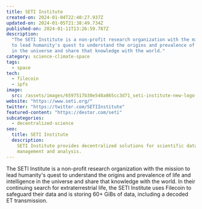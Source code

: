 ```yaml
---
title: SETI Institute
created-on: 2024-01-04T22:40:27.937Z
updated-on: 2024-01-05T21:38:49.734Z
published-on: 2024-01-11T13:26:59.787Z
description:
  "The SETI Institute is a non-profit research organization with the mission
  to lead humanity's quest to understand the origins and prevalence of life and intelligence
  in the universe and share that knowledge with the world."
category: science-climate-space
tags:
  - space
tech:
  - filecoin
  - ipfs
image:
  src: /assets/images/6597517b30e548a865cc3d71_seti-institute-new-logo-design.png
website: "https://www.seti.org/"
twitter: "https://twitter.com/SETIInstitute"
featured-content: "https://destor.com/seti"
subcategories:
  - decentralized-science
seo:
  title: SETI Institute
  description:
    SETI Institute provides decentralized solutions for scientific data
    management and analysis.
---
```


The SETI Institute is a non-profit research organization with the mission to lead humanity's quest to understand the origins and prevalence of life and intelligence in the universe and share that knowledge with the world. In their continuing search for extraterrestrial life, the SETI Institute uses Filecoin to safeguard their data and is storing 60+ GiBs of data, including a decoded ET transmission.
